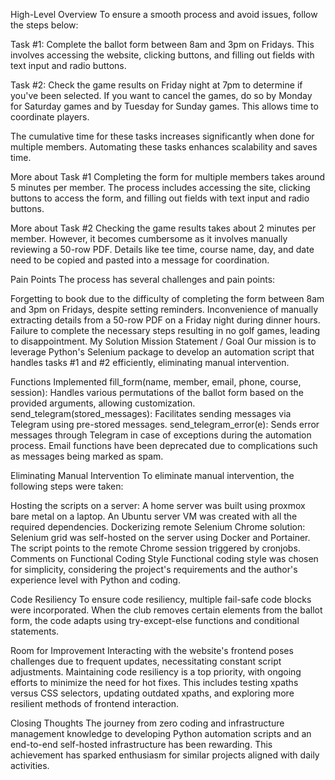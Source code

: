 High-Level Overview
To ensure a smooth process and avoid issues, follow the steps below:

Task #1: Complete the ballot form between 8am and 3pm on Fridays. This involves accessing the website, clicking buttons, and filling out fields with text input and radio buttons.

Task #2: Check the game results on Friday night at 7pm to determine if you've been selected. If you want to cancel the games, do so by Monday for Saturday games and by Tuesday for Sunday games. This allows time to coordinate players.

The cumulative time for these tasks increases significantly when done for multiple members. Automating these tasks enhances scalability and saves time.

More about Task #1
Completing the form for multiple members takes around 5 minutes per member. The process includes accessing the site, clicking buttons to access the form, and filling out fields with text input and radio buttons.

More about Task #2
Checking the game results takes about 2 minutes per member. However, it becomes cumbersome as it involves manually reviewing a 50-row PDF. Details like tee time, course name, day, and date need to be copied and pasted into a message for coordination.

Pain Points
The process has several challenges and pain points:

Forgetting to book due to the difficulty of completing the form between 8am and 3pm on Fridays, despite setting reminders.
Inconvenience of manually extracting details from a 50-row PDF on a Friday night during dinner hours.
Failure to complete the necessary steps resulting in no golf games, leading to disappointment.
My Solution
Mission Statement / Goal
Our mission is to leverage Python's Selenium package to develop an automation script that handles tasks #1 and #2 efficiently, eliminating manual intervention.

Functions Implemented
fill_form(name, member, email, phone, course, session): Handles various permutations of the ballot form based on the provided arguments, allowing customization.
send_telegram(stored_messages): Facilitates sending messages via Telegram using pre-stored messages.
send_telegram_error(e): Sends error messages through Telegram in case of exceptions during the automation process.
Email functions have been deprecated due to complications such as messages being marked as spam.

Eliminating Manual Intervention
To eliminate manual intervention, the following steps were taken:

Hosting the scripts on a server: A home server was built using proxmox bare metal on a laptop. An Ubuntu server VM was created with all the required dependencies.
Dockerizing remote Selenium Chrome solution: Selenium grid was self-hosted on the server using Docker and Portainer. The script points to the remote Chrome session triggered by cronjobs.
Comments on Functional Coding Style
Functional coding style was chosen for simplicity, considering the project's requirements and the author's experience level with Python and coding.

Code Resiliency
To ensure code resiliency, multiple fail-safe code blocks were incorporated. When the club removes certain elements from the ballot form, the code adapts using try-except-else functions and conditional statements.

Room for Improvement
Interacting with the website's frontend poses challenges due to frequent updates, necessitating constant script adjustments. Maintaining code resiliency is a top priority, with ongoing efforts to minimize the need for hot fixes. This includes testing xpaths versus CSS selectors, updating outdated xpaths, and exploring more resilient methods of frontend interaction.

Closing Thoughts
The journey from zero coding and infrastructure management knowledge to developing Python automation scripts and an end-to-end self-hosted infrastructure has been rewarding. This achievement has sparked enthusiasm for similar projects aligned with daily activities.
